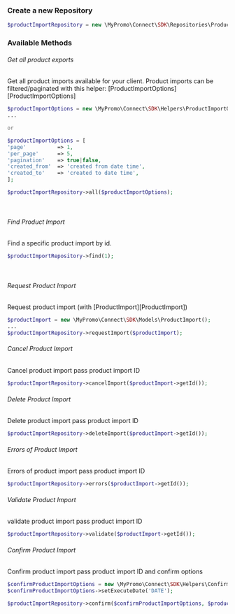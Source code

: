 ### Create a new Repository
```php
$productImportRepository = new \MyPromo\Connect\SDK\Repositories\Products\ProductImportRepository($client);
```

### Available Methods
###### Get all product exports
Get all product imports available for your client.
Product imports can be filtered/paginated with this helper: [ProductImportOptions][ProductImportOptions]
```php
$productImportOptions = new \MyPromo\Connect\SDK\Helpers\ProductImportOptions();
...

or

$productImportOptions = [
'page'          => 1,
'per_page'      => 5,
'pagination'    => true|false,
'created_from'  => 'created from date time',
'created_to'    => 'created to date time',
];

$productImportRepository->all($productImportOptions);
```
<br />

###### Find Product Import
Find a specific product import by id.
```php
$productImportRepository->find(1);
```
<br />

###### Request Product Import
Request product import (with [ProductImport][ProductImport])
```php
$productImport = new \MyPromo\Connect\SDK\Models\ProductImport();
...
$productImportRepository->requestImport($productImport);
```

###### Cancel Product Import
Cancel product import pass product import ID
```php
$productImportRepository->cancelImport($productImport->getId());
```

###### Delete Product Import
Delete product import pass product import ID
```php
$productImportRepository->deleteImport($productImport->getId());
```

###### Errors of Product Import
Errors of product import pass product import ID
```php
$productImportRepository->errors($productImport->getId());
```

###### Validate Product Import
validate product import pass product import ID
```php
$productImportRepository->validate($productImport->getId());
```

###### Confirm Product Import
Confirm product import pass product import ID and confirm options
```php
$confirmProductImportOptions = new \MyPromo\Connect\SDK\Helpers\ConfirmProductImportOptions();
$confirmProductImportOptions->setExecuteDate('DATE');

$productImportRepository->confirm($confirmProductImportOptions, $productImport->getId());
```

[ProductExportOptions]: ../Helpers/ProductExportOptions.md
[ProductExport]: ../Models/ProductExport.md